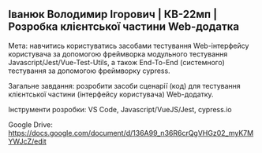 ## Іванюк Володимир Ігорович | КВ-22мп | Розробка клієнтської частини Web-додатка 
Мета: навчитись користуватись засобами тестування Web-інтерфейсу користувача за допомогою фреймворка модульного тестування Javascript/Jest/Vue-Test-Utils, а також End-To-End (системного) тестування за допомогою фреймворку cypress.

Загальне завдання: розробити засоби сценарії (код) для тестування клієнтської частини (інтерфейсу користувача) Web-додатку.

Інструменти розробки: VS Code, Javascript/VueJS/Jest, cypress.io

Google Drive: https://docs.google.com/document/d/136A99_n36R6crQgVHGz02_myK7MYWJcZ/edit
